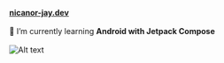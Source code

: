 **[nicanor-jay.dev](https://nicanor-jay.dev/)**
<br>
<br>
🌱 I’m currently learning <strong>Android with Jetpack Compose</strong> 
<br>
<br>
![Alt text](https://spotify-recently-played-readme.vercel.app/api?user=g7shxv2jg8f3azkaqf150y7ou&count=3)
